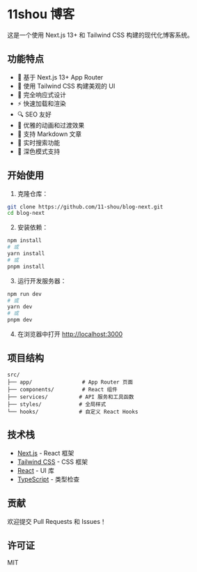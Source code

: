 # 11shou 博客

这是一个使用 Next.js 13+ 和 Tailwind CSS 构建的现代化博客系统。

## 功能特点

- 🚀 基于 Next.js 13+ App Router
- 💅 使用 Tailwind CSS 构建美观的 UI
- 📱 完全响应式设计
- ⚡ 快速加载和渲染
- 🔍 SEO 友好
- 🎨 优雅的动画和过渡效果
- 📝 支持 Markdown 文章
- 🔄 实时搜索功能
- 🌙 深色模式支持

## 开始使用

1. 克隆仓库：

```bash
git clone https://github.com/11-shou/blog-next.git
cd blog-next
```

2. 安装依赖：

```bash
npm install
# 或
yarn install
# 或
pnpm install
```

3. 运行开发服务器：

```bash
npm run dev
# 或
yarn dev
# 或
pnpm dev
```

4. 在浏览器中打开 [http://localhost:3000](http://localhost:3000)

## 项目结构

```
src/
├── app/                # App Router 页面
├── components/         # React 组件
├── services/          # API 服务和工具函数
├── styles/            # 全局样式
└── hooks/             # 自定义 React Hooks
```

## 技术栈

- [Next.js](https://nextjs.org/) - React 框架
- [Tailwind CSS](https://tailwindcss.com/) - CSS 框架
- [React](https://reactjs.org/) - UI 库
- [TypeScript](https://www.typescriptlang.org/) - 类型检查

## 贡献

欢迎提交 Pull Requests 和 Issues！

## 许可证

MIT 